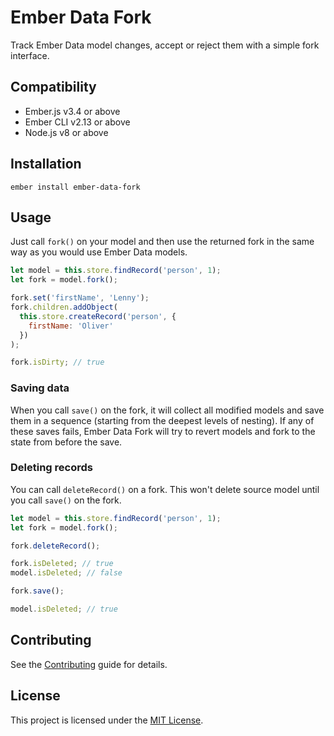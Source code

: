Ember Data Fork
==============================================================================

Track Ember Data model changes, accept or reject them with a simple fork interface.


Compatibility
------------------------------------------------------------------------------

* Ember.js v3.4 or above
* Ember CLI v2.13 or above
* Node.js v8 or above


Installation
------------------------------------------------------------------------------

```
ember install ember-data-fork
```


Usage
------------------------------------------------------------------------------

Just call `fork()` on your model and then use the returned fork in the same way as
you would use Ember Data models.

```javascript
let model = this.store.findRecord('person', 1);
let fork = model.fork();

fork.set('firstName', 'Lenny');
fork.children.addObject(
  this.store.createRecord('person', {
    firstName: 'Oliver'
  })
);

fork.isDirty; // true
```

### Saving data

When you call `save()` on the fork, it will collect all modified models and save
them in a sequence (starting from the deepest levels of nesting).
If any of these saves fails, Ember Data Fork will try to revert models and fork
to the state from before the save.

### Deleting records

You can call `deleteRecord()` on a fork. This won't delete source model until you
call `save()` on the fork.

```javascript
let model = this.store.findRecord('person', 1);
let fork = model.fork();

fork.deleteRecord();

fork.isDeleted; // true
model.isDeleted; // false

fork.save();

model.isDeleted; // true
```

Contributing
------------------------------------------------------------------------------

See the [Contributing](CONTRIBUTING.md) guide for details.


License
------------------------------------------------------------------------------

This project is licensed under the [MIT License](LICENSE.md).
